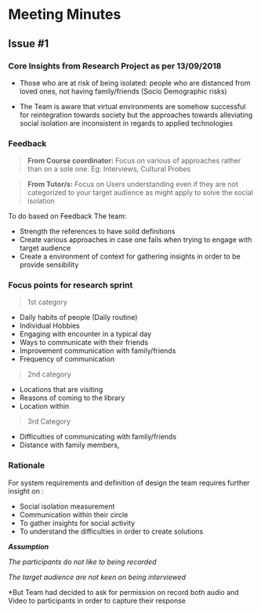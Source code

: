 # Meeting Minutes 
## Issue #1 
### Core Insights from Research Project as per 13/09/2018

* Those who are at risk of being isolated: people who are distanced from loved ones, not having family/friends (Socio Demographic risks)


* The Team is aware that virtual environments are somehow successful for reintegration towards society but the approaches towards alleviating social isolation are inconsistent in regards to applied technologies


### Feedback
> **From Course coordinator:** 
> Focus on various of approaches rather than on a sole one. Eg: Interviews, Cultural Probes 

> **From Tutor/s:**
> Focus on Users understanding even if they are not categorized to your target audience as might apply to solve the social isolation

To do based on Feedback The team: 
* Strength the references to have solid definitions
* Create various approaches in case one fails when trying to engage with target audience
* Create a environment of context for gathering insights in order to be provide sensibility  


### Focus points for research sprint 
> 1st category
* Daily habits of people (Daily routine)
* Individual Hobbies 
* Engaging with encounter in a typical day
* Ways to communicate with their friends 
* Improvement communication with family/friends
* Frequency of communication

> 2nd category
* Locations that are visiting 
* Reasons of coming to the library 
* Location within 

> 3rd Category
*  Difficulties of communicating with family/friends
*  Distance with family members,

### Rationale
For system requirements and definition of design the team requires further insight  on :

* Social isolation measurement 
* Communication within their circle 
* To gather insights for social activity 
* To understand the difficulties in order to create solutions

**_Assumption_**

_The participants do not like to being recorded_

_The target audience are not keen on being interviewed_

*But Team had decided to ask for permission on record both audio and Video to participants in order to capture their response

